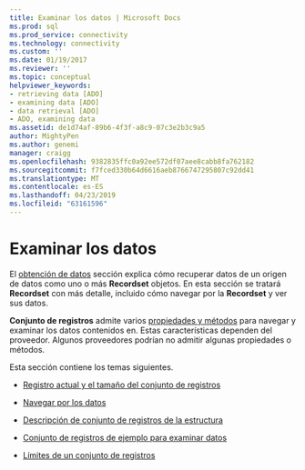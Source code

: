 ```yaml
---
title: Examinar los datos | Microsoft Docs
ms.prod: sql
ms.prod_service: connectivity
ms.technology: connectivity
ms.custom: ''
ms.date: 01/19/2017
ms.reviewer: ''
ms.topic: conceptual
helpviewer_keywords:
- retrieving data [ADO]
- examining data [ADO]
- data retrieval [ADO]
- ADO, examining data
ms.assetid: de1d74af-89b6-4f3f-a8c9-07c3e2b3c9a5
author: MightyPen
ms.author: genemi
manager: craigg
ms.openlocfilehash: 9382835ffc0a92ee572df07aee8cabb8fa762182
ms.sourcegitcommit: f7fced330b64d6616aeb8766747295807c92dd41
ms.translationtype: MT
ms.contentlocale: es-ES
ms.lasthandoff: 04/23/2019
ms.locfileid: "63161596"
---
```

# <a name="examining-data"></a>Examinar los datos
El [obtención de datos](../../../ado/guide/data/getting-data.md) sección explica cómo recuperar datos de un origen de datos como uno o más **Recordset** objetos. En esta sección se tratará **Recordset** con más detalle, incluido cómo navegar por la **Recordset** y ver sus datos.  
  
 **Conjunto de registros** admite varios [propiedades y métodos](../../../ado/reference/ado-api/recordset-object-properties-methods-and-events.md) para navegar y examinar los datos contenidos en. Estas características dependen del proveedor. Algunos proveedores podrían no admitir algunas propiedades o métodos.  
  
 Esta sección contiene los temas siguientes.  
  
-   [Registro actual y el tamaño del conjunto de registros](../../../ado/guide/data/current-record-and-size-of-recordset.md)  
  
-   [Navegar por los datos](../../../ado/guide/data/navigating-through-data.md)  
  
-   [Descripción de conjunto de registros de la estructura](../../../ado/guide/data/understanding-recordset-structure.md)  
  
-   [Conjunto de registros de ejemplo para examinar datos](../../../ado/guide/data/sample-recordset-for-examining-data.md)  
  
-   [Límites de un conjunto de registros](../../../ado/guide/data/boundaries-of-a-recordset.md)
